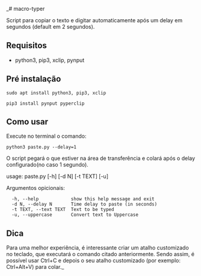 _# macro-typer

Script para copiar o texto e digitar automaticamente após um delay em segundos (default em 2 segundos).

## Requisitos 

 - python3, pip3, xclip, pynput

## Pré instalação
`sudo apt install python3, pip3, xclip`

`pip3 install pynput pyperclip`

## Como usar

Execute no terminal o comando:

`python3 paste.py --delay=1`

O script pegará o que estiver na área de transferência e colará após o delay configurado(no caso 1 segundo).

usage: paste.py [-h] [-d N] [-t TEXT] [-u]

Argumentos opicionais:  
```
  -h, --help            show this help message and exit  
  -d N, --delay N       Time delay to paste (in seconds)  
  -t TEXT, --text TEXT  Text to be typed  
  -u, --uppercase       Convert text to Uppercase
```


## Dica

Para uma melhor experiência, é interessante criar um atalho customizado no teclado, que executará o comando citado anteriormente.
Sendo assim, é possível usar Ctrl+C e depois o seu atalho customizado (por exemplo: Ctrl+Alt+V) para colar._
